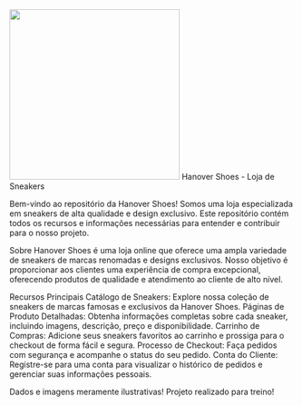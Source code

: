 <img src="https://github.com/Gabrielmemoli/Loja-Sneakers/assets/imagens/75430972/logo-sem-fundo.png" width="300" /> 
Hanover Shoes - Loja de Sneakers

Bem-vindo ao repositório da Hanover Shoes! Somos uma loja especializada em sneakers de alta qualidade e design exclusivo. Este repositório contém todos os recursos e informações necessárias para entender e contribuir para o nosso projeto.

Sobre
Hanover Shoes é uma loja online que oferece uma ampla variedade de sneakers de marcas renomadas e designs exclusivos. Nosso objetivo é proporcionar aos clientes uma experiência de compra excepcional, oferecendo produtos de qualidade e atendimento ao cliente de alto nível.

Recursos Principais
Catálogo de Sneakers: Explore nossa coleção de sneakers de marcas famosas e exclusivos da Hanover Shoes.
Páginas de Produto Detalhadas: Obtenha informações completas sobre cada sneaker, incluindo imagens, descrição, preço e disponibilidade.
Carrinho de Compras: Adicione seus sneakers favoritos ao carrinho e prossiga para o checkout de forma fácil e segura.
Processo de Checkout: Faça pedidos com segurança e acompanhe o status do seu pedido.
Conta do Cliente: Registre-se para uma conta para visualizar o histórico de pedidos e gerenciar suas informações pessoais.

Dados e imagens meramente ilustrativas!
Projeto realizado para treino!
